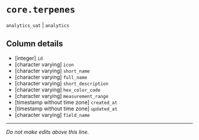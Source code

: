 # `core.terpenes`
`analytics_uat` | `analytics`

## Column details
* [integer]   `id`
* [character varying] `icon`
* [character varying] `short_name`
* [character varying] `full_name`
* [character varying] `short_description`
* [character varying] `hex_color_code`
* [character varying] `measurement_range`
* [timestamp without time zone] `created_at`
* [timestamp without time zone] `updated_at`
* [character varying] `field_name`

-------------------------------------------------------------------------------
*Do not make edits above this line.*
